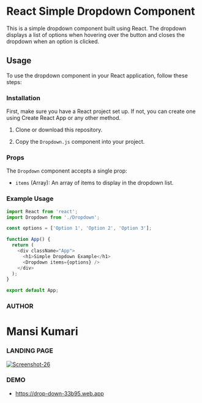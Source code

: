 # React Simple Dropdown Component

This is a simple dropdown component built using React. The dropdown displays a list of options when hovering over the button and closes the dropdown when an option is clicked.

## Usage

To use the dropdown component in your React application, follow these steps:

### Installation

First, make sure you have a React project set up. If not, you can create one using Create React App or any other method.

1. Clone or download this repository.

2. Copy the `Dropdown.js` component into your project.

### Props

The `Dropdown` component accepts a single prop:

- `items` (Array): An array of items to display in the dropdown list.

### Example Usage

```javascript
import React from 'react';
import Dropdown from './Dropdown';

const options = ['Option 1', 'Option 2', 'Option 3'];

function App() {
  return (
    <div className="App">
      <h1>Simple Dropdown Example</h1>
      <Dropdown items={options} />
    </div>
  );
}

export default App;

```
### AUTHOR
# Mansi Kumari

### LANDING PAGE
<a href="https://drop-down-33b95.web.app"><img src="https://i.ibb.co/qYtzyrw/Screenshot-26.png" alt="Screenshot-26" /></a>

### DEMO

 - https://drop-down-33b95.web.app

